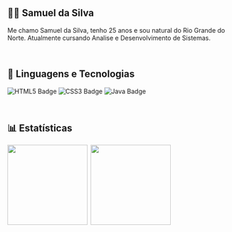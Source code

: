 ## 👨‍💻 Samuel da Silva

Me chamo Samuel da Silva, tenho 25 anos e sou natural do Rio Grande do Norte. Atualmente cursando Analise e Desenvolvimento de Sistemas. 

<br/>

## 🤖 Linguagens e Tecnologias

![HTML5 Badge](https://img.shields.io/badge/-HTML5-orange?logo=html5&logoColor=white&style=for-the-badge)
![CSS3 Badge](https://img.shields.io/badge/-CSS3-5188FE?logo=css3&logoColor=white&style=for-the-badge)
![Java Badge](https://img.shields.io/badge/Java-ED8B00?style=for-the-badge&logo=openjdk&logoColor=white)

<br/>

## 📊 Estatísticas

<img height="180px" src="https://github-readme-stats.vercel.app/api?username=thiago-sbs&show_icons=true&theme=tokyonight&locale=pt-br">&ensp;<img height="180px" src="https://github-readme-stats.vercel.app/api/top-langs/?username=thiago-sbs&layout=compact&theme=tokyonight&custom_title=Tecnologias">
